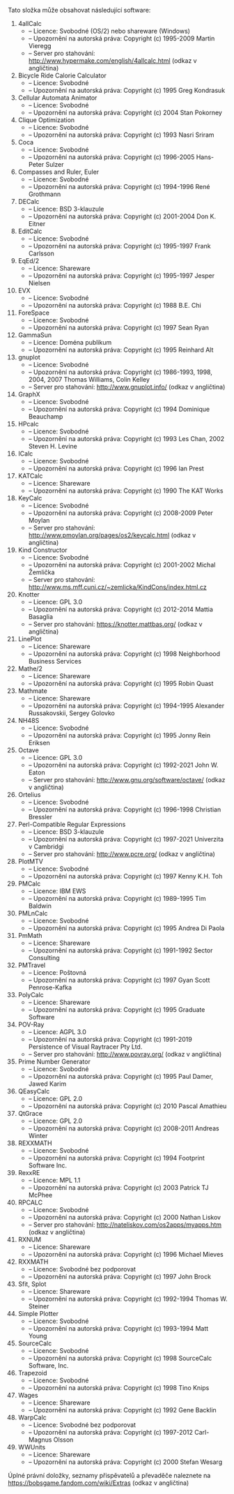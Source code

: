 ﻿Tato složka může obsahovat následující software:

1. 4allCalc
   - – Licence: Svobodné (OS/2) nebo shareware (Windows)
   - – Upozornění na autorská práva: Copyright (c) 1995-2009 Martin Vieregg
   - – Server pro stahování: http://www.hypermake.com/english/4allcalc.html (odkaz v angličtina)
2. Bicycle Ride Calorie Calculator
   - – Licence: Svobodné
   - – Upozornění na autorská práva: Copyright (c) 1995 Greg Kondrasuk
3. Cellular Automata Animator
   - – Licence: Svobodné
   - – Upozornění na autorská práva: Copyright (c) 2004 Stan Pokorney
4. Clique Optimization
   - – Licence: Svobodné
   - – Upozornění na autorská práva: Copyright (c) 1993 Nasri Sriram
5. Coca
   - – Licence: Svobodné
   - – Upozornění na autorská práva: Copyright (c) 1996-2005 Hans-Peter Sulzer
6. Compasses and Ruler, Euler
   - – Licence: Svobodné
   - – Upozornění na autorská práva: Copyright (c) 1994-1996 René Grothmann
7. DECalc
   - – Licence: BSD 3-klauzule
   - – Upozornění na autorská práva: Copyright (c) 2001-2004 Don K. Eitner
8. EditCalc
   - – Licence: Svobodné
   - – Upozornění na autorská práva: Copyright (c) 1995-1997 Frank Carlsson
9. EqEd/2
   - – Licence: Shareware
   - – Upozornění na autorská práva: Copyright (c) 1995-1997 Jesper Nielsen
10. EVX
    - – Licence: Svobodné
    - – Upozornění na autorská práva: Copyright (c) 1988 B.E. Chi
11. ForeSpace
    - – Licence: Svobodné
    - – Upozornění na autorská práva: Copyright (c) 1997 Sean Ryan
12. GammaSun
    - – Licence: Doména publikum
    - – Upozornění na autorská práva: Copyright (c) 1995 Reinhard Alt
13. gnuplot
    - – Licence: Svobodné
    - – Upozornění na autorská práva: Copyright (c) 1986-1993, 1998, 2004, 2007 Thomas Williams, Colin Kelley
    - – Server pro stahování: http://www.gnuplot.info/ (odkaz v angličtina)
14. GraphX
    - – Licence: Svobodné
    - – Upozornění na autorská práva: Copyright (c) 1994 Dominique Beauchamp
15. HPcalc
    - – Licence: Svobodné
    - – Upozornění na autorská práva: Copyright (c) 1993 Les Chan, 2002 Steven H. Levine
16. ICalc
    - – Licence: Svobodné
    - – Upozornění na autorská práva: Copyright (c) 1996 Ian Prest
17. KATCalc
    - – Licence: Shareware
    - – Upozornění na autorská práva: Copyright (c) 1990 The KAT Works
18. KeyCalc
    - – Licence: Svobodné
    - – Upozornění na autorská práva: Copyright (c) 2008-2009 Peter Moylan
    - – Server pro stahování: http://www.pmoylan.org/pages/os2/keycalc.html (odkaz v angličtina)
19. Kind Constructor
    - – Licence: Svobodné
    - – Upozornění na autorská práva: Copyright (c) 2001-2002 Michal Žemlička
    - – Server pro stahování: http://www.ms.mff.cuni.cz/~zemlicka/KindCons/index.html.cz
20. Knotter
    - – Licence: GPL 3.0
    - – Upozornění na autorská práva: Copyright (c) 2012-2014 Mattia Basaglia
    - – Server pro stahování: https://knotter.mattbas.org/ (odkaz v angličtina)
21. LinePlot
    - – Licence: Shareware
    - – Upozornění na autorská práva: Copyright (c) 1998 Neighborhood Business Services
22. Mathe/2
    - – Licence: Shareware
    - – Upozornění na autorská práva: Copyright (c) 1995 Robin Quast
23. Mathmate
    - – Licence: Shareware
    - – Upozornění na autorská práva: Copyright (c) 1994-1995 Alexander Russakovskii, Sergey Golovko
24. NH48S
    - – Licence: Svobodné
    - – Upozornění na autorská práva: Copyright (c) 1995 Jonny Rein Eriksen
25. Octave
    - – Licence: GPL 3.0
    - – Upozornění na autorská práva: Copyright (c) 1992-2021 John W. Eaton
    - – Server pro stahování: http://www.gnu.org/software/octave/ (odkaz v angličtina)
26. Ortelius
    - – Licence: Svobodné
    - – Upozornění na autorská práva: Copyright (c) 1996-1998 Christian Bressler
27. Perl-Compatible Regular Expressions
    - – Licence: BSD 3-klauzule
    - – Upozornění na autorská práva: Copyright (c) 1997-2021 Univerzita v Cambridgi
    - – Server pro stahování: http://www.pcre.org/ (odkaz v angličtina)
28. PlotMTV
    - – Licence: Svobodné
    - – Upozornění na autorská práva: Copyright (c) 1997 Kenny K.H. Toh
29. PMCalc
    - – Licence: IBM EWS
    - – Upozornění na autorská práva: Copyright (c) 1989-1995 Tim Baldwin
30. PMLnCalc
    - – Licence: Svobodné
    - – Upozornění na autorská práva: Copyright (c) 1995 Andrea Di Paola
31. PmMath
    - – Licence: Shareware
    - – Upozornění na autorská práva: Copyright (c) 1991-1992 Sector Consulting
32. PMTravel
    - – Licence: Poštovná
    - – Upozornění na autorská práva: Copyright (c) 1997 Gyan Scott Penrose-Kafka
33. PolyCalc
    - – Licence: Shareware
    - – Upozornění na autorská práva: Copyright (c) 1995 Graduate Software
34. POV-Ray
    - – Licence: AGPL 3.0
    - – Upozornění na autorská práva: Copyright (c) 1991-2019 Persistence of Visual Raytracer Pty Ltd.
    - – Server pro stahování: http://www.povray.org/ (odkaz v angličtina)
35. Prime Number Generator
    - – Licence: Svobodné
    - – Upozornění na autorská práva: Copyright (c) 1995 Paul Damer, Jawed Karim
36. QEasyCalc
    - – Licence: GPL 2.0
    - – Upozornění na autorská práva: Copyright (c) 2010 Pascal Amathieu
37. QtGrace
    - – Licence: GPL 2.0
    - – Upozornění na autorská práva: Copyright (c) 2008-2011 Andreas Winter
38. REXXMATH
    - – Licence: Svobodné
    - – Upozornění na autorská práva: Copyright (c) 1994 Footprint Software Inc.
39. RexxRE
    - – Licence: MPL 1.1
    - – Upozornění na autorská práva: Copyright (c) 2003 Patrick TJ McPhee
40. RPCALC
    - – Licence: Svobodné
    - – Upozornění na autorská práva: Copyright (c) 2000 Nathan Liskov
    - – Server pro stahování: http://nateliskov.com/os2apps/myapps.htm (odkaz v angličtina)
41. RXNUM
    - – Licence: Shareware
    - – Upozornění na autorská práva: Copyright (c) 1996 Michael Mieves
42. RXXMATH
    - – Licence: Svobodné bez podporovat
    - – Upozornění na autorská práva: Copyright (c) 1997 John Brock
43. Sfit, Splot
    - – Licence: Shareware
    - – Upozornění na autorská práva: Copyright (c) 1992-1994 Thomas W. Steiner
44. Simple Plotter
    - – Licence: Svobodné
    - – Upozornění na autorská práva: Copyright (c) 1993-1994 Matt Young
45. SourceCalc
    - – Licence: Svobodné
    - – Upozornění na autorská práva: Copyright (c) 1998 SourceCalc Software, Inc.
46. Trapezoid
    - – Licence: Svobodné
    - – Upozornění na autorská práva: Copyright (c) 1998 Tino Knips
47. Wages
    - – Licence: Shareware
    - – Upozornění na autorská práva: Copyright (c) 1992 Gene Backlin
48. WarpCalc
    - – Licence: Svobodné bez podporovat
    - – Upozornění na autorská práva: Copyright (c) 1997-2012 Carl-Magnus Olsson
49. WWUnits
    - – Licence: Shareware
    - – Upozornění na autorská práva: Copyright (c) 2000 Stefan Wesarg

Úplné právní doložky, seznamy přispěvatelů a převaděče naleznete na https://bobsgame.fandom.com/wiki/Extras (odkaz v angličtina)
